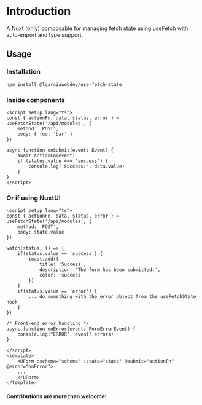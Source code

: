 # Introduction
A Nuxt (only) composable for managing fetch state using useFetch with auto-import and type support.

## Usage

### Installation
```
npm install @lgarciawebdev/use-fetch-state
```

### Inside components
```
<script setup lang="ts">
const { actionFn, data, status, error } = useFetchState('/api/modules', {
    method: 'POST',
    body: { foo: 'bar' }
})

async function onSubmit(event: Event) {
    await actionFn(event)
    if (status.value === 'success') {
        console.log('Success:', data.value)
    }
}
</script>
```

### Or if using NuxtUI
```
<script setup lang="ts">
const { actionFn, data, status, error } = useFetchState('/api/modules', {
    method: 'POST',
    body: state.value
})

watch(status, () => {
    if(status.value == 'success') {
        toast.add({
            title: 'Success',
            description: 'The form has been submitted.',
            color: 'success'
        })
    }
    if(status.value == 'error') {
        ... do something with the error object from the useFetchState hook
    }
})

/* Front-end error handling */
async function onError(event: FormErrorEvent) {
    console.log("ERROR", event?.errors)
}

</script>
<template>
    <UForm :schema="schema" :state="state" @submit="actionFn" @error="onError">
    ...
    </UForm>
</template>
```

#### Contributions are more than welcome!